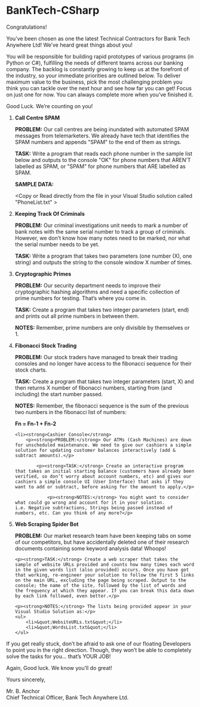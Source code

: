# BankTech-CSharp

Congratulations!

You’ve been chosen as one the latest Technical Contractors for Bank Tech Anywhere Ltd! We’ve heard great things about you!

You will be responsible for building rapid prototypes of various programs (in Python or C#), fulfilling the needs of different teams across our banking company. The backlog is constantly growing to keep us at the forefront of the industry, so your immediate priorities are outlined below. To deliver maximum value to the business, pick the most challenging problem you think you can tackle over the next hour and see how far you can get! Focus on just one for now. You can always complete more when you’ve finished it.

Good Luck. We’re counting on you!


<ol type="1">
<li>
    <strong>Call Centre SPAM</strong>
    <p>
    <p><strong>PROBLEM:</strong> Our call centres are being inundated with automated SPAM messages from telemarketers. We already have tech that identifies the SPAM numbers and appends &quot;SPAM&quot; to the end of them as strings.</p>
    <p><strong>TASK:</strong> Write a program that reads each phone number in the sample list below and outputs to the console &quot;OK&quot; for phone numbers that AREN’T labelled as SPAM, or &quot;SPAM&quot; for phone numbers that ARE labelled as SPAM.</p>
    <p><strong>SAMPLE DATA:</strong></p>
    <p>&lt;Copy or Read directly from the file in your Visual Studio solution called &quot;PhoneList.txt&quot; &gt;</p>
    </p>
</li>

<li><strong>Keeping Track Of Criminals</strong>
    <p><strong>PROBLEM:</strong> Our criminal investigations unit needs to mark a number of bank notes with the same serial number to track a group of criminals. However, we don’t know how many notes need to be marked, nor what the serial number needs to be yet.</p>
    <p><strong>TASK:</strong> Write a program that takes two parameters (one number (X), one string) and outputs the string to the console window X number of times.</p>
</li>


<li><strong>Cryptographic Primes</strong>
    <p><strong>PROBLEM:</strong> Our security department needs to improve their cryptographic hashing algorithms and need a specific collection of prime numbers for testing. That’s where you come in.</p>
    <p><strong>TASK:</strong> Create a program that takes two integer parameters (start, end) and prints out all prime numbers in between them.</p>
    <p><strong>NOTES:</strong> Remember, prime numbers are only divisible by themselves or 1.</p>
</li>

<li><strong>Fibonacci Stock Trading</strong>
    <p><strong>PROBLEM:</strong> Our stock traders have managed to break their trading consoles and no longer have access to the fibonacci sequence for their stock charts.</p>
    <p><strong>TASK:</strong> Create a program that takes two integer parameters (start, X) and then returns X number of fibonacci numbers, starting from (and including) the start number passed.</p>
    <p><strong>NOTES:</strong> Remember, the fibonacci sequence is the sum of the previous two numbers in the fibonacci list of numbers:</p>
    <p><strong>Fn = Fn-1 + Fn-2</strong></p>
</li>

    <li><strong>Cashier Console</strong>
        <p><strong>PROBLEM:</strong> Our ATMs (Cash Machines) are down for unscheduled maintenance. We need to give our cashiers a simple solution for updating customer balances interactively (add & subtract amounts).</p>

            <p><strong>TASK:</strong> Create an interactive program that takes an initial starting balance (customers have already been verified, so don’t worry about account numbers, etc) and gives our cashiers a simple console UI (User Interface) that asks if they want to add or subtract, before asking for the amount to apply.</p>

                <p><strong>NOTES:</strong> You might want to consider what could go wrong and account for it in your solution.
    i.e. Negative subtractions, Strings being passed instead of numbers, etc. Can you think of any more?</p>
</li>

<li><strong>Web Scraping Spider Bot</strong>
    <p><strong>PROBLEM:</strong> Our market research team have been keeping tabs on some of our competitors, but have accidentally deleted one of their research documents containing some keyword analysis data! Whoops!</p>

    <p><strong>TASK:</strong> Create a web scraper that takes the sample of website URLs provided and counts how many times each word in the given words list (also provided) occurs. Once you have got that working, re-engineer your solution to follow the first 5 links on the main URL, excluding the page being scraped. Output to the console; the name of the site, followed by the list of words and the frequency at which they appear. If you can break this data down by each link followed, even better.</p>

    <p><strong>NOTES:</strong> The lists being provided appear in your Visual Studio Solution as:</p>
    <ul>
        <li>&quot;WebsiteURLs.txt&quot;</li>
        <li>&quot;WordsList.txt&quot;</li>
    </ul>
</li>
</ol>

If you get really stuck, don’t be afraid to ask one of our floating Developers to point you in the right direction. Though, they won’t be able to completely solve the tasks for you… that’s YOUR JOB!

Again, Good luck. We know you’ll do great!

Yours sincerely,

Mr. B. Anchor <br/>
Chief Technical Officer, Bank Tech Anywhere Ltd.

